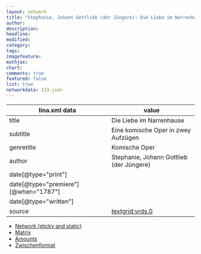 ```yaml
---
layout: network
title: "Stephanie, Johann Gottlieb (der Jüngere): Die Liebe im Narrenhause (1787)"
author:
description:
headline:
modified:
category:
tags:
imagefeature: 
mathjax: 
chart: 
comments: true
featured: false
list: true
networkdata: 133.json
---
```

lina.xml data  | value
------------- | -------------
title|Die Liebe im Narrenhause
subtitle|Eine komische Oper in zwey Aufzügen
genretitle|Komische Oper
author|Stephanie, Johann Gottlieb (der Jüngere)
date[@type="print"]|
date[@type="premiere"][@when="1787"]|
date[@type="written"]|
source|[textgrid:vrds.0](https://textgridlab.org/1.0/tgcrud-public/rest/textgrid:vrds.0/data)



* [Network (sticky and static)](/network133)
* [Matrix](/matrix133)
* [Amounts](/amounts133)
* [Zwischenformat](/lina133 )
